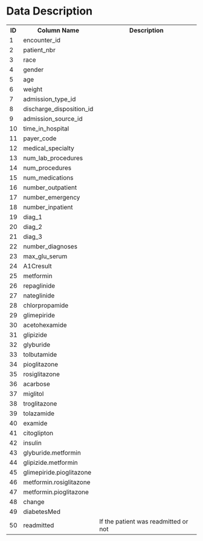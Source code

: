 <h1>Data Description</h1>
<table>
    <tr>
        <th>ID</th>
        <th>Column Name</th>
        <th>Description</th>
    </tr>
    <tr>
        <td>1</td>
        <td>encounter_id</td>
    </tr>
    <tr>
        <td>2</td>
        <td>patient_nbr</td>
    </tr>
    <tr>
        <td>3</td>
        <td>race</td>
    </tr>
    <tr>
        <td>4</td>
        <td>gender</td>
    </tr>
    <tr>
        <td>5</td>
        <td>age</td>
    </tr>
    <tr>
        <td>6</td>
        <td>weight</td>
    </tr>
    <tr>
        <td>7</td>
        <td>admission_type_id</td>
    </tr>
    <tr>
        <td>8</td>
        <td>discharge_disposition_id</td>
    </tr>
    <tr>
        <td>9</td>
        <td>admission_source_id</td>
    </tr>
    <tr>
        <td>10</td>
        <td>time_in_hospital</td>
    </tr>
    <tr>
        <td>11</td>
        <td>payer_code</td>
    </tr>
    <tr>
        <td>12</td>
        <td>medical_specialty</td>
    </tr>
    <tr>
        <td>13</td>
        <td>num_lab_procedures</td>
    </tr>
    <tr>
        <td>14</td>
        <td>num_procedures</td>
    </tr>
    <tr>
        <td>15</td>
        <td>num_medications</td>
    </tr>
    <tr>
        <td>16</td>
        <td>number_outpatient</td>
    </tr>
    <tr>
        <td>17</td>
        <td>number_emergency</td>
    </tr>
    <tr>
        <td>18</td>
        <td>number_inpatient</td>
    </tr>
    <tr>
        <td>19</td>
        <td>diag_1</td>
    </tr>
    <tr>
        <td>20</td>
        <td>diag_2</td>
    </tr>
    <tr>
        <td>21</td>
        <td>diag_3</td>
    </tr>
    <tr>
        <td>22</td>
        <td>number_diagnoses</td>
    </tr>
    <tr>
        <td>23</td>
        <td>max_glu_serum</td>
    </tr>
    <tr>
        <td>24</td>
        <td>A1Cresult</td>
    </tr>
    <tr>
        <td>25</td>
        <td>metformin</td>
    </tr>
    <tr>
        <td>26</td>
        <td>repaglinide</td>
    </tr>
    <tr>
        <td>27</td>
        <td>nateglinide</td>
    </tr>
    <tr>
        <td>28</td>
        <td>chlorpropamide</td>
    </tr>
    <tr>
        <td>29</td>
        <td>glimepiride</td>
    </tr>
    <tr>
        <td>30</td>
        <td>acetohexamide</td>
    </tr>
    <tr>
        <td>31</td>
        <td>glipizide</td>
    </tr>
    <tr>
        <td>32</td>
        <td>glyburide</td>
    </tr>
    <tr>
        <td>33</td>
        <td>tolbutamide</td>
    </tr>
    <tr>
        <td>34</td>
        <td>pioglitazone</td>
    </tr>
    <tr>
        <td>35</td>
        <td>rosiglitazone</td>
    </tr>
    <tr>
        <td>36</td>
        <td>acarbose</td>
    </tr>
    <tr>
        <td>37</td>
        <td>miglitol</td>
    </tr>
    <tr>
        <td>38</td>
        <td>troglitazone</td>
    </tr>
    <tr>
        <td>39</td>
        <td>tolazamide</td>
    </tr>
    <tr>
        <td>40</td>
        <td>examide</td>
    </tr>
    <tr>
        <td>41</td>
        <td>citoglipton</td>
    </tr>
    <tr>
        <td>42</td>
        <td>insulin</td>
    </tr>
    <tr>
        <td>43</td>
        <td>glyburide.metformin</td>
    </tr>
    <tr>
        <td>44</td>
        <td>glipizide.metformin</td>
    </tr>
    <tr>
        <td>45</td>
        <td>glimepiride.pioglitazone</td>
    </tr>
    <tr>
        <td>46</td>
        <td>metformin.rosiglitazone</td>
    </tr>
    <tr>
        <td>47</td>
        <td>metformin.pioglitazone</td>
    </tr>
    <tr>
        <td>48</td>
        <td>change</td>
    </tr>
    <tr>
        <td>49</td>
        <td>diabetesMed</td>
    </tr>
    <tr>
        <td>50</td>
        <td>readmitted</td>
        <td>If the patient was readmitted or not</td>
    </tr>
</table>